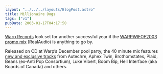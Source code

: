 ```yaml
---
layout: "../../../layouts/BlogPost.astro"
title: Millionaire Dogs
tags: ["v1"]
pubDate: 2003-01-17T04:17:50
---
```


[Warp Records][1] look set for another successful year if the [WARPWIFOF2003 promo mix][2] (RealAudio) is anything to go by.

Released on CD at Warp&#8217;s December pool party, the 40 minute mix features [new and exclusive tracks][3] from Autechre, Aphex Twin, Brothomstates, Plaid, Beans (ex-Anti Pop Consortium), Luke Vibert, Boom Bip, Hell Interface (aka Boards of Canada) and others.

[1]: http://www.warprecords.com/
[2]: http://www.warprecords.com/audio.php?id=2315 "WARPWIFOF2003 MIX (RealAudio Stream: download Streambox!)"
[3]: http://www.warprecords.com/news/?offset=0&ti_id=514 "Warp Records: WARPWIFOF2003 Info (including tracklist)"

